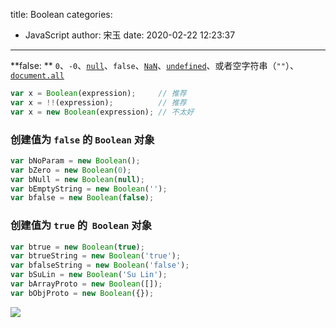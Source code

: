 title: Boolean
categories:
 - JavaScript
author: 宋玉
date: 2020-02-22 12:23:37
---
**false: ** `0`、`-0`、[`null`](https://developer.mozilla.org/zh-CN/docs/Web/JavaScript/Reference/Global_Objects/null)、`false`、[`NaN`](https://developer.mozilla.org/zh-CN/docs/Web/JavaScript/Reference/Global_Objects/NaN)、[`undefined`](https://developer.mozilla.org/zh-CN/docs/Web/JavaScript/Reference/Global_Objects/undefined)、或者空字符串（`""`）、[`document.all`](https://developer.mozilla.org/zh-CN/docs/Web/API/Document/all)

```javascript
var x = Boolean(expression);     // 推荐
var x = !!(expression);          // 推荐
var x = new Boolean(expression); // 不太好
```
<a name="Creating_Boolean_objects_with_an_initial_value_of_false"></a>
### 创建值为 `false` 的 `Boolean` 对象
```javascript
var bNoParam = new Boolean();
var bZero = new Boolean(0);
var bNull = new Boolean(null);
var bEmptyString = new Boolean('');
var bfalse = new Boolean(false);
```
<a name="AQ7nh"></a>
### 创建值为 `true` 的  `Boolean` 对象
```javascript
var btrue = new Boolean(true);
var btrueString = new Boolean('true');
var bfalseString = new Boolean('false');
var bSuLin = new Boolean('Su Lin');
var bArrayProto = new Boolean([]);
var bObjProto = new Boolean({});
```
![](https://cdn.nlark.com/yuque/0/2019/png/394169/1566101300444-2ac1cdd0-29a7-480e-8005-600d5d384208.png)
